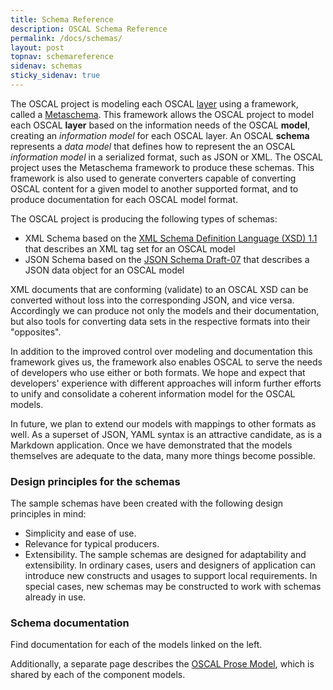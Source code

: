 ```yaml
---
title: Schema Reference
description: OSCAL Schema Reference
permalink: /docs/schemas/
layout: post
topnav: schemareference
sidenav: schemas
sticky_sidenav: true
---
```


The OSCAL project is modeling each OSCAL [layer](https://pages.nist.gov/OSCAL/docs/) using a framework, called a [Metaschema](https://github.com/usnistgov/OSCAL/tree/master/src/metaschema). This framework allows the OSCAL project to model each OSCAL **layer** based on the information needs of the OSCAL **model**, creating an *information model* for each OSCAL layer. An OSCAL **schema** represents a *data model* that defines how to represent the an OSCAL *information model* in a serialized format, such as JSON or XML. The OSCAL project uses the Metaschema framework to produce these schemas. This framework is also used to generate converters capable of converting OSCAL content for a given model to another supported format, and to produce documentation for each OSCAL model format.

The OSCAL project is producing the following types of schemas:

* XML Schema based on the [XML Schema Definition Language (XSD) 1.1](https://www.w3.org/TR/xmlschema11-1/) that describes an XML tag set for an OSCAL model
* JSON Schema based on the [JSON Schema Draft-07](https://json-schema.org/specification.html) that describes a JSON data object for an OSCAL model

XML documents that are conforming (validate) to an OSCAL XSD can be converted without loss into the corresponding JSON, and vice versa. Accordingly we can produce not only the models and their documentation, but also tools for converting data sets in the respective formats into their "opposites".

In addition to the improved control over modeling and documentation this framework gives us, the framework also enables OSCAL to serve the needs of developers who use either or both formats. We hope and expect that developers' experience with different approaches will inform further efforts to unify and consolidate a coherent information model for the OSCAL models.

In future, we plan to extend our models with mappings to other formats as well. As a superset of JSON, YAML syntax is an attractive candidate, as is a Markdown application. Once we have demonstrated that the models themselves are adequate to the data, many more things become possible.

### Design principles for the schemas
The sample schemas have been created with the following design principles in mind:

- Simplicity and ease of use.
- Relevance for typical producers.
- Extensibility. The sample schemas are designed for adaptability and extensibility. In ordinary cases, users and designers of application can introduce new constructs and usages to support local requirements. In special cases, new schemas may be constructed to work with schemas already in use.


### Schema documentation

Find documentation for each of the models linked on the left.

Additionally, a separate page describes the 
[OSCAL Prose Model](/OSCAL/docs/schemas/oscal-prose/), which is shared by each of the component models.

